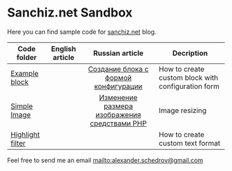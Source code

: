 Sanchiz.net Sandbox
===================

Here you can find sample code for [sanchiz.net] blog.

|Code folder|English article|Russian article|Decription|
|---|---|:-:|---|
|[Example block]||[Создание блока с формой конфигурации]|How to create custom block with configuration form|
|[Simple Image]||[Изменение размера изображения средствами PHP]|Image resizing|
|[Highlight filter]|||How to create custom text format|

Feel free to send me an email <mailto:alexander.schedrov@gmail.com>

[sanchiz.net]:http://sanchiz.net
[Highlight filter]:https://github.com/Sanchiz/sanchiz-net-sandbox/tree/master/highlight_filter
[Simple Image]:https://github.com/Sanchiz/sanchiz-net-sandbox/tree/master/simple_image
[Изменение размера изображения средствами PHP]:http://sanchiz.net/blog/resizing-images-with-php
[Example block]:https://github.com/Sanchiz/sanchiz-net-sandbox/tree/master/example_block
[Создание блока с формой конфигурации]:http://sanchiz.net/blog/block-with-form-configuration
